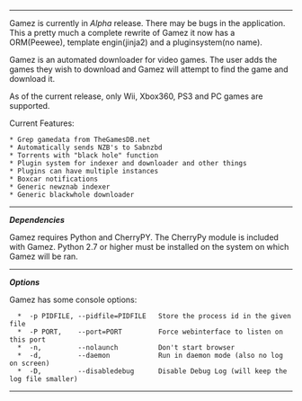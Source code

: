 <hr />

Gamez is currently in *Alpha* release. There may be bugs in the application.
This a pretty much a complete rewrite of Gamez it now has a ORM(Peewee), template engin(jinja2) and a pluginsystem(no name).

Gamez is an automated downloader for video games. The user adds the games they wish to download and Gamez will attempt to find the game and download it.

As of the current release, only Wii, Xbox360, PS3 and PC games are supported. 

Current Features:

    * Grep gamedata from TheGamesDB.net
    * Automatically sends NZB's to Sabnzbd
    * Torrents with "black hole" function
    * Plugin system for indexer and downloader and other things
    * Plugins can have multiple instances
    * Boxcar notifications
    * Generic newznab indexer
    * Generic blackwhole downloader

<hr />

***Dependencies***

Gamez requires Python and CherryPY. The CherryPy module is included with Gamez. Python 2.7 or higher must be installed on the system on which Gamez will be ran.

<hr />

***Options***

Gamez has some console options:
     
      *  -p PIDFILE, --pidfile=PIDFILE   Store the process id in the given file
      *  -P PORT,    --port=PORT         Force webinterface to listen on this port
      *  -n,         --nolaunch          Don't start browser
      *  -d,         --daemon            Run in daemon mode (also no log on screen)
      *  -D,         --disabledebug      Disable Debug Log (will keep the log file smaller)

<hr />